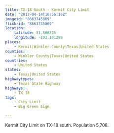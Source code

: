 ```yaml
---
title: TX-18 South - Kermit City Limit
date: "2013-04-14T16:56:16Z"
imageid: "8663745869"
flickrid: "8663745869"
location:
    latitude: 31.866315
    longitude: -103.101299
places:
    - Kermit|Winkler County|Texas|United States
counties:
    - Winkler County|Texas|United States
countries:
    - United States
states:
    - Texas|United States
highwaytypes:
    - Texas State Highway
highways:
    - TX-18
tags:
    - City Limit
    - Big Green Sign

---
```

Kermit City Limit on TX-18 south.  Population 5,708.
